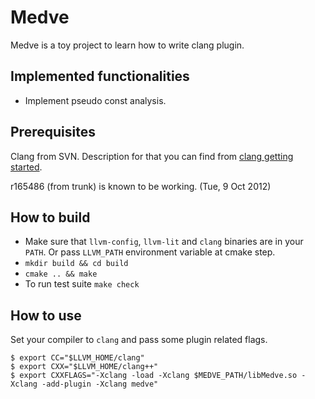 Medve
=====

Medve is a toy project to learn how to write clang plugin.

Implemented functionalities
---------------------------

* Implement pseudo const analysis.

Prerequisites
-------------

Clang from SVN. Description for that you can find from [clang getting started][1].

r165486 (from trunk) is known to be working. (Tue,  9 Oct 2012)

How to build
------------

* Make sure that `llvm-config`, `llvm-lit` and `clang` binaries are
in your `PATH`. Or pass `LLVM_PATH` environment variable at cmake step.
* `mkdir build && cd build`
* `cmake .. && make`
* To run test suite `make check`

How to use
----------

Set your compiler to `clang` and pass some plugin related flags.

```shell
$ export CC="$LLVM_HOME/clang"
$ export CXX="$LLVM_HOME/clang++"
$ export CXXFLAGS="-Xclang -load -Xclang $MEDVE_PATH/libMedve.so -Xclang -add-plugin -Xclang medve"
```

[1]: http://clang.llvm.org/get_started.html     "clang getting started"

